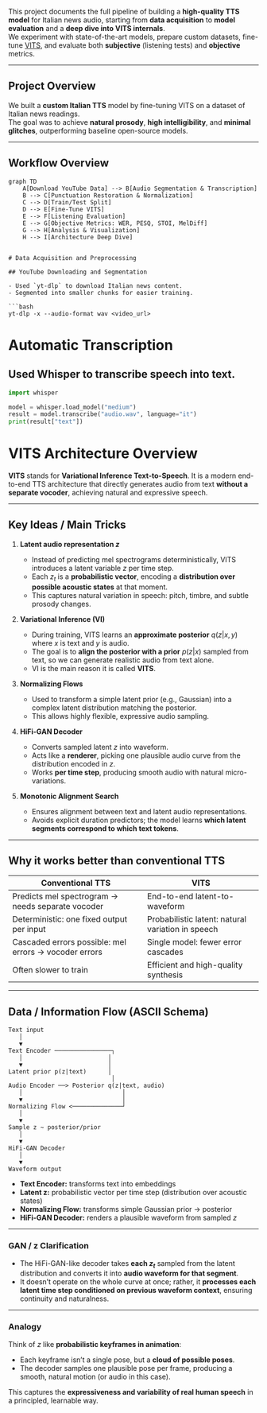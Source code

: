 


This project documents the full pipeline of building a **high-quality TTS model** for Italian news audio, starting from **data acquisition** to **model evaluation** and a **deep dive into VITS internals**.  
We experiment with state-of-the-art models, prepare custom datasets, fine-tune [VITS](https://arxiv.org/abs/2106.06103), and evaluate both **subjective** (listening tests) and **objective** metrics.


---

## Project Overview

We built a **custom Italian TTS** model by fine-tuning VITS on a dataset of Italian news readings.  
The goal was to achieve **natural prosody**, **high intelligibility**, and **minimal glitches**, outperforming baseline open-source models.

---

## Workflow Overview

```mermaid
graph TD
    A[Download YouTube Data] --> B[Audio Segmentation & Transcription]
    B --> C[Punctuation Restoration & Normalization]
    C --> D[Train/Test Split]
    D --> E[Fine-Tune VITS]
    E --> F[Listening Evaluation]
    E --> G[Objective Metrics: WER, PESQ, STOI, MelDiff]
    G --> H[Analysis & Visualization]
    H --> I[Architecture Deep Dive]


# Data Acquisition and Preprocessing

## YouTube Downloading and Segmentation

- Used `yt-dlp` to download Italian news content.  
- Segmented into smaller chunks for easier training.

```bash
yt-dlp -x --audio-format wav <video_url>
```

# Automatic Transcription

## Used Whisper to transcribe speech into text.

```python
import whisper

model = whisper.load_model("medium")
result = model.transcribe("audio.wav", language="it")
print(result["text"])
```


# VITS Architecture Overview

**VITS** stands for **Variational Inference Text-to-Speech**.
It is a modern end-to-end TTS architecture that directly generates audio from text **without a separate vocoder**, achieving natural and expressive speech.

---

## Key Ideas / Main Tricks

1. **Latent audio representation $z$**

   * Instead of predicting mel spectrograms deterministically, VITS introduces a latent variable $z$ per time step.
   * Each $z_t$ is a **probabilistic vector**, encoding a **distribution over possible acoustic states** at that moment.
   * This captures natural variation in speech: pitch, timbre, and subtle prosody changes.

2. **Variational Inference (VI)**

   * During training, VITS learns an **approximate posterior** $q(z|x, y)$ where $x$ is text and $y$ is audio.
   * The goal is to **align the posterior with a prior** $p(z|x)$ sampled from text, so we can generate realistic audio from text alone.
   * VI is the main reason it is called **VITS**.

3. **Normalizing Flows**

   * Used to transform a simple latent prior (e.g., Gaussian) into a complex latent distribution matching the posterior.
   * This allows highly flexible, expressive audio sampling.

4. **HiFi-GAN Decoder**

   * Converts sampled latent $z$ into waveform.
   * Acts like a **renderer**, picking one plausible audio curve from the distribution encoded in $z$.
   * Works **per time step**, producing smooth audio with natural micro-variations.

5. **Monotonic Alignment Search**

   * Ensures alignment between text and latent audio representations.
   * Avoids explicit duration predictors; the model learns **which latent segments correspond to which text tokens**.

---

## Why it works better than conventional TTS

| Conventional TTS                                      | VITS                                              |
| ----------------------------------------------------- | ------------------------------------------------- |
| Predicts mel spectrogram → needs separate vocoder     | End-to-end latent-to-waveform                     |
| Deterministic: one fixed output per input             | Probabilistic latent: natural variation in speech |
| Cascaded errors possible: mel errors → vocoder errors | Single model: fewer error cascades                |
| Often slower to train                                 | Efficient and high-quality synthesis              |

---

## Data / Information Flow (ASCII Schema)

```
Text input
   │
   ▼
Text Encoder ────────────────┐
   │                        │
   ▼                        │
Latent prior p(z|text)      │
                             │
Audio Encoder ──> Posterior q(z|text, audio)
   │                            │
   ▼                            │
Normalizing Flow <──────────────┘
   │
   ▼
Sample z ~ posterior/prior
   │
   ▼
HiFi-GAN Decoder
   │
   ▼
Waveform output
```

* **Text Encoder:** transforms text into embeddings
* **Latent z:** probabilistic vector per time step (distribution over acoustic states)
* **Normalizing Flow:** transforms simple Gaussian prior → posterior
* **HiFi-GAN Decoder:** renders a plausible waveform from sampled $z$

---

### GAN / z Clarification

* The HiFi-GAN-like decoder takes **each $z_t$** sampled from the latent distribution and converts it into **audio waveform for that segment**.
* It doesn’t operate on the whole curve at once; rather, it **processes each latent time step conditioned on previous waveform context**, ensuring continuity and naturalness.

---

### Analogy

Think of $z$ like **probabilistic keyframes in animation**:

* Each keyframe isn’t a single pose, but a **cloud of possible poses**.
* The decoder samples one plausible pose per frame, producing a smooth, natural motion (or audio in this case).

This captures the **expressiveness and variability of real human speech** in a principled, learnable way.

